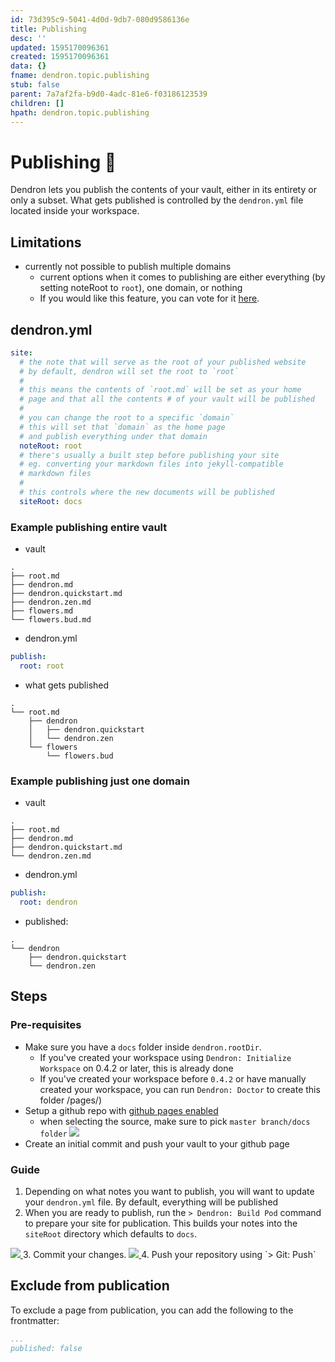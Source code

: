 ```yaml
---
id: 73d395c9-5041-4d0d-9db7-080d9586136e
title: Publishing
desc: ''
updated: 1595170096361
created: 1595170096361
data: {}
fname: dendron.topic.publishing
stub: false
parent: 7a7af2fa-b9d0-4adc-81e6-f03186123539
children: []
hpath: dendron.topic.publishing
---
```


# Publishing 🚧

Dendron lets you publish the contents of your vault, either in its entirety or only a subset. What gets published is controlled by the `dendron.yml` file located inside your workspace. 

## Limitations

- currently not possible to publish multiple domains
  - current options when it comes to publishing are either everything (by setting noteRoot to `root`), one domain, or nothing
  - If you would like this feature, you can vote for it [here](https://github.com/dendronhq/dendron/issues/64).

## dendron.yml
```yml
site:
  # the note that will serve as the root of your published website
  # by default, dendron will set the root to `root`
  # 
  # this means the contents of `root.md` will be set as your home 
  # page and that all the contents # of your vault will be published
  # 
  # you can change the root to a specific `domain` 
  # this will set that `domain` as the home page
  # and publish everything under that domain
  noteRoot: root
  # there's usually a built step before publishing your site
  # eg. converting your markdown files into jekyll-compatible
  # markdown files
  # 
  # this controls where the new documents will be published
  siteRoot: docs
```

### Example publishing entire vault
- vault
```
.
├── root.md
├── dendron.md
├── dendron.quickstart.md
├── dendron.zen.md
├── flowers.md
└── flowers.bud.md
```
- dendron.yml
```yml
publish:
  root: root
```
- what gets published

```
.
└── root.md
    ├── dendron
    │   ├── dendron.quickstart
    │   └── dendron.zen
    └── flowers
        └── flowers.bud
```

### Example publishing just one domain
- vault
```
.
├── root.md
├── dendron.md
├── dendron.quickstart.md
└── dendron.zen.md
```
- dendron.yml
```yml
publish:
  root: dendron
```
- published:

```
.
└── dendron
    ├── dendron.quickstart
    └── dendron.zen
```

## Steps

### Pre-requisites
- Make sure you have a `docs` folder inside `dendron.rootDir`.
    - If you've created your workspace using `Dendron: Initialize Workspace` on 0.4.2 or later, this is already done 
    - If you've created your workspace before `0.4.2` or have manually created your workspace, you can run `Dendron: Doctor` to create this folder
/pages/)
- Setup a github repo with [github pages enabled](https://guides.github.com/features/pages/)
  - when selecting the source, make sure to pick `master branch/docs folder`
![](https://foundation-prod-assetspublic53c57cce-8cpvgjldwysl.s3-us-west-2.amazonaws.com/assets/images/gh-page-docs.jpg)
- Create an initial commit and push your vault to your github page

### Guide
1. Depending on what notes you want to publish, you will want to update your `dendron.yml` file. By default, everything will be published
2. When you are ready to publish, run the `> Dendron: Build Pod` command to prepare your site for publication. This builds your notes into the `siteRoot` directory which defaults to `docs`.
<a href="https://www.loom.com/share/3d97846081b64c7baea23ff9d01512cd">
<img style="" src="https://cdn.loom.com/sessions/thumbnails/3d97846081b64c7baea23ff9d01512cd-with-play.gif"> 
</a>
3. Commit your changes.
<a href="https://www.loom.com/share/3ce95a74c0cc40c5bd96ae1775edebbd">
<img style="" src="https://cdn.loom.com/sessions/thumbnails/3ce95a74c0cc40c5bd96ae1775edebbd-with-play.gif"> 
</a>
4. Push your repository using `> Git: Push`

## Exclude from publication

To exclude a page from publication, you can add the following to the frontmatter:

```yml
...
published: false
```
